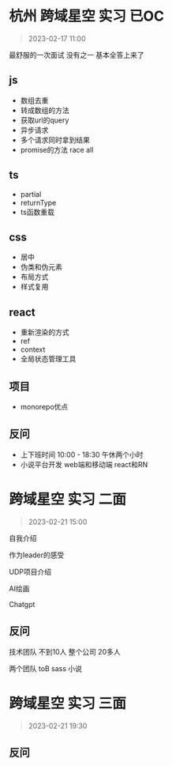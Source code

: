 # 杭州 跨域星空 实习 已OC

> 2023-02-17 11:00

最舒服的一次面试 没有之一 基本全答上来了

## js
- 数组去重
- 转成数组的方法
- 获取url的query
- 异步请求
- 多个请求同时拿到结果
- promise的方法 race all

## ts
- partial 
- returnType
- ts函数重载

## css
- 居中
- 伪类和伪元素
- 布局方式
- 样式复用

## react
- 重新渲染的方式
- ref
- context
- 全局状态管理工具

## 项目
- monorepo优点

## 反问
- 上下班时间 10:00 - 18:30 午休两个小时
- 小说平台开发 web端和移动端 react和RN

# 跨域星空 实习 二面

> 2023-02-21 15:00

自我介绍

作为leader的感受

UDP项目介绍

AI绘画

Chatgpt

## 反问

技术团队 不到10人 整个公司 20多人

两个团队 toB sass 小说

# 跨域星空 实习 三面

> 2023-02-21 19:30

## 反问
